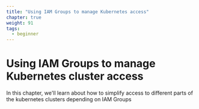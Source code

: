 ```yaml
---
title: "Using IAM Groups to manage Kubernetes access"
chapter: true
weight: 91
tags:
  - beginner
---
```

# Using IAM Groups to manage Kubernetes cluster access

In this chapter, we'll learn about how to simplify access to different parts of the kubernetes clusters
depending on IAM Groups

